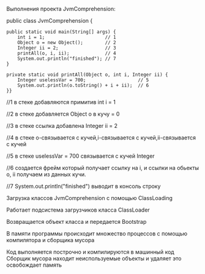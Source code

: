 Выполнения проекта JvmComprehension:



public class JvmComprehension {

    public static void main(String[] args) {
        int i = 1;                      // 1
        Object o = new Object();        // 2
        Integer ii = 2;                 // 3
        printAll(o, i, ii);             // 4
        System.out.println("finished"); // 7
    }

    private static void printAll(Object o, int i, Integer ii) {
        Integer uselessVar = 700;                   // 5
        System.out.println(o.toString() + i + ii);  // 6
    }}

//1 в стеке добавляются примитив int i = 1

//2 в стеке добавляется Object о в кучу = 0

//3 в стеке ссылка добавлена Integer ii = 2

//4 в стеке o-связывается с кучей,i-связывается с кучей,ii-связывается с кучей

//5 в стеке uselessVar = 700 связывается с кучей Integer

//6 создается фрейм который получает ссылку на i, и ссылки на обьекты o, ii получаем из данных кучи.

//7 System.out.println("finished") выводит в консоль строку

Загрузка классов JvmComprehension с помощью ClassLoading

Работает подсистема загрузчиков класса ClassLoader

Возвращается объект класса и передается  Bootstrap

В памяти программы происходит множество процессов с помощью компилятора и сборщика мусора

Код выполняется построчно и компилируются в машинный код
Сборщик мусора находит неиспользуемые объекты и удаляет это освобождает память

